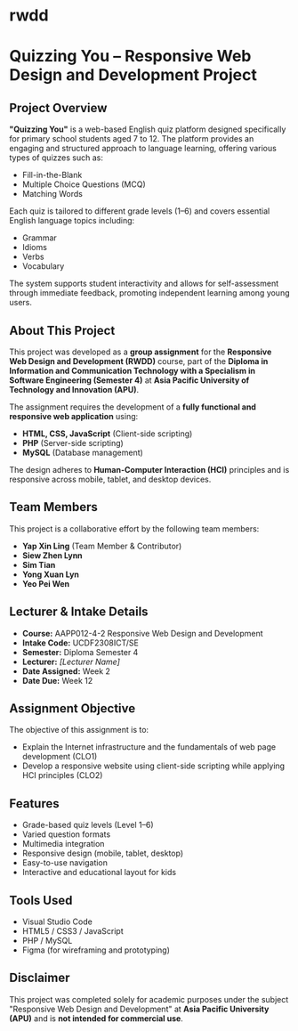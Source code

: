 # rwdd
# Quizzing You – Responsive Web Design and Development Project

## Project Overview

**"Quizzing You"** is a web-based English quiz platform designed specifically for primary school students aged 7 to 12. The platform provides an engaging and structured approach to language learning, offering various types of quizzes such as:
- Fill-in-the-Blank
- Multiple Choice Questions (MCQ)
- Matching Words

Each quiz is tailored to different grade levels (1–6) and covers essential English language topics including:
- Grammar
- Idioms
- Verbs
- Vocabulary

The system supports student interactivity and allows for self-assessment through immediate feedback, promoting independent learning among young users.

## About This Project

This project was developed as a **group assignment** for the **Responsive Web Design and Development (RWDD)** course, part of the **Diploma in Information and Communication Technology with a Specialism in Software Engineering (Semester 4)** at **Asia Pacific University of Technology and Innovation (APU)**.

The assignment requires the development of a **fully functional and responsive web application** using:
- **HTML, CSS, JavaScript** (Client-side scripting)
- **PHP** (Server-side scripting)
- **MySQL** (Database management)

The design adheres to **Human-Computer Interaction (HCI)** principles and is responsive across mobile, tablet, and desktop devices.

## Team Members

This project is a collaborative effort by the following team members:

- **Yap Xin Ling** (Team Member & Contributor)
- **Siew Zhen Lynn**
- **Sim Tian**
- **Yong Xuan Lyn**
- **Yeo Pei Wen**

## Lecturer & Intake Details

- **Course:** AAPP012-4-2 Responsive Web Design and Development  
- **Intake Code:** UCDF2308ICT/SE  
- **Semester:** Diploma Semester 4  
- **Lecturer:** *[Lecturer Name]*  
- **Date Assigned:** Week 2  
- **Date Due:** Week 12  

## Assignment Objective

The objective of this assignment is to:

- Explain the Internet infrastructure and the fundamentals of web page development (CLO1)
- Develop a responsive website using client-side scripting while applying HCI principles (CLO2)

## Features

- Grade-based quiz levels (Level 1–6)
- Varied question formats
- Multimedia integration
- Responsive design (mobile, tablet, desktop)
- Easy-to-use navigation
- Interactive and educational layout for kids

## Tools Used

- Visual Studio Code
- HTML5 / CSS3 / JavaScript
- PHP / MySQL
- Figma (for wireframing and prototyping)

## Disclaimer

This project was completed solely for academic purposes under the subject "Responsive Web Design and Development" at **Asia Pacific University (APU)** and is **not intended for commercial use**.

